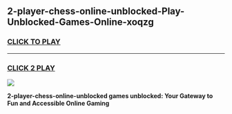 
## 2-player-chess-online-unblocked-Play-Unblocked-Games-Online-xoqzg
<h3>
<a href="https://premium76.site?title=2-player-chess-online-unblocked&ref=25A">CLICK TO PLAY</a></h3>
<hr>

<h3>
<a href="https://premium76.site?title=2-player-chess-online-unblocked&ref=25A">CLICK 2 PLAY</a>
  
</h3>

<a href="https://premium76.site?title=2-player-chess-online-unblocked&ref=25A"><img src="https://clearcache.store/games.png"></a>


**2-player-chess-online-unblocked games unblocked: Your Gateway to Fun and Accessible Online Gaming**
